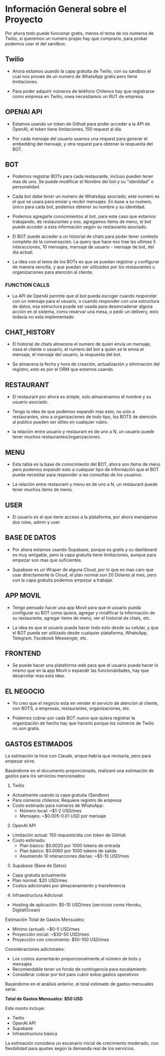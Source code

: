 # Información General sobre el Proyecto

Por ahora todo puede funcionar gratis, menos el tema de los números de Twilio, si queremos un numero propio hay que comprarlo, para probar podemos usar el del sandbox.

## Twilio

- Ahora estamos usando la capa gratuita de Twilio, con su sandbox el cual nos provee de un numero de WhatsApp gratis pero tiene limitaciones.

- Para poder adquirir números de teléfono Chilenos hay que registrarse como empresa en Twilio, osea necesitamos un RUT de empresa.

## OPENAI API

- Estamos usando un token de Github para poder acceder a la API de OpenAI, el token tiene limitaciones, 150 request al día.

- Por cada mensaje del usuario usamos una request para generar el embedding del mensaje, y otra request para obtener la respuesta del BOT.

## BOT

- Podemos registrar BOTs para cada restaurante, incluso pueden tener mas de uno. Se puede modificar el Nombre del bot y su "identidad" o personalidad.

- Cada bot debe tener un numero de WhatsApp asociado, este numero es el que se usara para enviar y recibir mensajes. En base a su numero, único para cada bot, podemos obtener su nombre y su identidad.

- Podemos agregarle conocimientos al bot, para este caso que estamos trabajando, de restaurantes y eso, agregamos items de menú, el bot puede acceder a esta información según su restaurante asociado.

- El BOT puede acceder a un historial de chats para poder tener contexto completo de la conversación. La query que hace eso trae las ultimas 5 interacciones, 10 mensajes, mensaje de usuario - mensaje de bot, del dia actual.

- La idea con el tema de los BOTs es que se puedan registrar y configurar de manera sencilla, y que puedan ser utilizados por los restaurantes u organizaciones para atención al cliente.

### FUNCTION CALLS

- La API de OpenAI permite que el bot pueda escoger cuando responder con un mensaje para el usuario, o cuando responder con una estructura de datos, esa estructura puede ser usada para desencadenar alguna acción en el sistema, como reservar una mesa, o pedir un delivery, esto todavía no esta implementado.

## CHAT_HISTORY

- El historial de chats almacena el numero de quien envía un mensaje, osea el cliente o usuario, el numero del bot a quien se le envía el mensaje, el mensaje del usuario, la respuesta del bot.

- Se almacena la fecha y hora de creación, actualización y eliminación del registro, esto es por el ORM que estamos usando.

## RESTAURANT

- El restaurant por ahora es simple, solo almacenamos el nombre y su usuario asociado.

- Tengo la idea de que podemos expandir mas esto, no solo a restaurantes, sino a organizaciones de todo tipo, los BOTS de atención al publico pueden ser útiles en cualquier rubro.

- la relación entre usuario y restaurant es de uno a N, un usuario puede tener muchos restaurantes/organizaciones.

## MENU

- Esta tabla es la base de conocimiento del BOT, ahora son items de menú pero podemos expandir esto a cualquier tipo de información que el BOT pueda necesitar para responder a las consultas de los usuarios.

- La relación entre restaurant y menu es de uno a N, un restaurant puede tener muchos items de menú.

## USER

- El usuario es el que tiene acceso a la plataforma, por ahora manejamos dos roles, admin y user.

## BASE DE DATOS

- Por ahora estamos usando Supabase, porque es gratis y su dashboard es muy amigable, pero la capa gratuita tiene limitaciones, aunque para empezar son mas que suficientes.

- Supabase es un Wraper de alguna Cloud, por lo que es mas caro que usar directamente la Cloud, el plan normal son 20 Dolares al mes, pero con la capa gratuita podemos empezar a trabajar.

## APP MOVIL

- Tengo pensado hacer una app Movil para que el usuario pueda configurar su BOT como quiera, agregar y modificar la información de su restaurante, agregar items de menú, ver el historial de chats, etc.

- La idea es que el usuario pueda hacer todo esto desde su celular, y que el BOT pueda ser utilizado desde cualquier plataforma, WhatsApp, Telegram, Facebook Messenger, etc.

## FRONTEND

- Se puede hacer una plataforma web para que el usuario pueda hacer lo mismo que en la app Movil o expandir las funcionalidades, hay que desarrollar mas esta idea.

## EL NEGOCIO

- Yo creo que el negocio esta en vender el servicio de atención al cliente, con BOTS, a empresas, restaurantes, organizaciones, etc.

- Podemos cobrar por cada BOT nuevo que quiera registrar la organización de hecho hay que hacerlo porque los números de Twilio no son gratis.

## GASTOS ESTIMADOS

La estimación la hice con Claude, arique habría que revisarla, pero para empezar sirve.

Basándome en el documento proporcionado, realizaré una estimación de gastos para los servicios mencionados:

1. Twilio
- Actualmente usando la capa gratuita (Sandbox)
- Para números chilenos: Requiere registro de empresa
- Costo estimado para números de WhatsApp: 
  * Número local: ~$1-2 USD/mes
  * Mensajes: ~$0.005-0.01 USD por mensaje

2. OpenAI API
- Limitación actual: 150 requests/día con token de GitHub
- Costo estimado:
  * Plan básico: $0.0020 por 1000 tokens de entrada
  * Plan básico: $0.0060 por 1000 tokens de salida
  * Asumiendo 10 interacciones diarias: ~$5-10 USD/mes

3. Supabase (Base de Datos)
- Capa gratuita actualmente
- Plan normal: $20 USD/mes
- Costos adicionales por almacenamiento y transferencia

4. Infraestructura Adicional
- Hosting de aplicación: $5-10 USD/mes (servicios como Heroku, DigitalOcean)

Estimación Total de Gastos Mensuales:
- Mínimo (actual): ~$0-5 USD/mes
- Proyección inicial: ~$30-50 USD/mes
- Proyección con crecimiento: $50-100 USD/mes

Consideraciones adicionales:
- Los costos aumentarán proporcionalmente al número de bots y mensajes
- Recomendable tener un fondo de contingencia para escalamiento
- Considerar cobrar por bot para cubrir estos gastos operativos

Basándome en el análisis anterior, el total estimado de gastos mensuales sería:

**Total de Gastos Mensuales: $50 USD**

Este monto incluye:
- Twilio
- OpenAI API
- Supabase
- Infraestructura básica

La estimación considera un escenario inicial de crecimiento moderado, con flexibilidad para ajustes según la demanda real de los servicios.